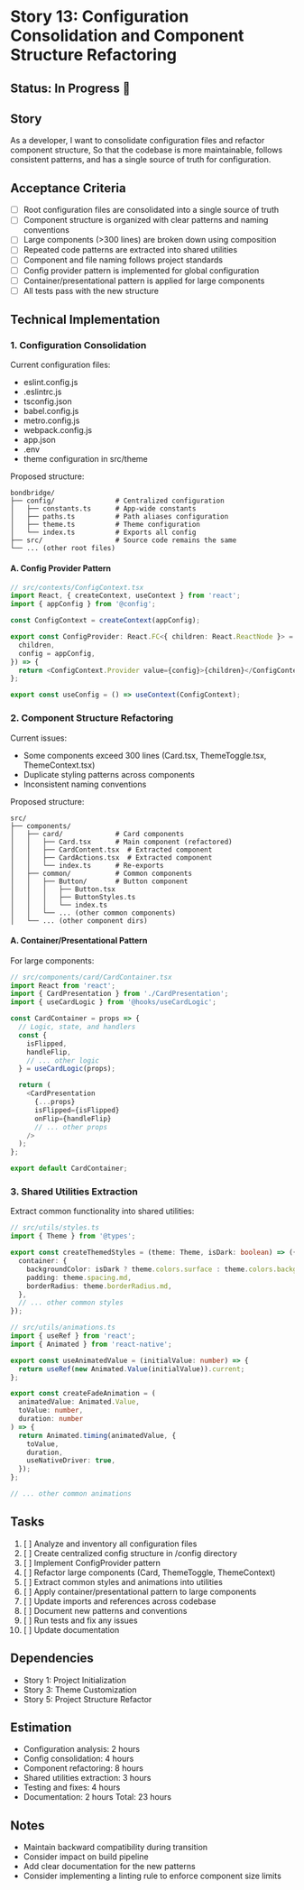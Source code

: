# Story 13: Configuration Consolidation and Component Structure Refactoring

## Status: In Progress 🚧

## Story

As a developer,
I want to consolidate configuration files and refactor component structure,
So that the codebase is more maintainable, follows consistent patterns, and has a single source of truth for configuration.

## Acceptance Criteria

- [ ] Root configuration files are consolidated into a single source of truth
- [ ] Component structure is organized with clear patterns and naming conventions
- [ ] Large components (>300 lines) are broken down using composition
- [ ] Repeated code patterns are extracted into shared utilities
- [ ] Component and file naming follows project standards
- [ ] Config provider pattern is implemented for global configuration
- [ ] Container/presentational pattern is applied for large components
- [ ] All tests pass with the new structure

## Technical Implementation

### 1. Configuration Consolidation

Current configuration files:

- eslint.config.js
- .eslintrc.js
- tsconfig.json
- babel.config.js
- metro.config.js
- webpack.config.js
- app.json
- .env
- theme configuration in src/theme

Proposed structure:

```
bondbridge/
├── config/               # Centralized configuration
│   ├── constants.ts      # App-wide constants
│   ├── paths.ts          # Path aliases configuration
│   ├── theme.ts          # Theme configuration
│   └── index.ts          # Exports all config
├── src/                  # Source code remains the same
└── ... (other root files)
```

#### A. Config Provider Pattern

```typescript
// src/contexts/ConfigContext.tsx
import React, { createContext, useContext } from 'react';
import { appConfig } from '@config';

const ConfigContext = createContext(appConfig);

export const ConfigProvider: React.FC<{ children: React.ReactNode }> = ({
  children,
  config = appConfig,
}) => {
  return <ConfigContext.Provider value={config}>{children}</ConfigContext.Provider>;
};

export const useConfig = () => useContext(ConfigContext);
```

### 2. Component Structure Refactoring

Current issues:

- Some components exceed 300 lines (Card.tsx, ThemeToggle.tsx, ThemeContext.tsx)
- Duplicate styling patterns across components
- Inconsistent naming conventions

Proposed structure:

```
src/
├── components/
│   ├── card/             # Card components
│   │   ├── Card.tsx      # Main component (refactored)
│   │   ├── CardContent.tsx  # Extracted component
│   │   ├── CardActions.tsx  # Extracted component
│   │   └── index.ts      # Re-exports
│   ├── common/           # Common components
│   │   ├── Button/       # Button component
│   │   │   ├── Button.tsx
│   │   │   ├── ButtonStyles.ts
│   │   │   └── index.ts
│   │   └── ... (other common components)
│   └── ... (other component dirs)
```

#### A. Container/Presentational Pattern

For large components:

```typescript
// src/components/card/CardContainer.tsx
import React from 'react';
import { CardPresentation } from './CardPresentation';
import { useCardLogic } from '@hooks/useCardLogic';

const CardContainer = props => {
  // Logic, state, and handlers
  const {
    isFlipped,
    handleFlip,
    // ... other logic
  } = useCardLogic(props);

  return (
    <CardPresentation
      {...props}
      isFlipped={isFlipped}
      onFlip={handleFlip}
      // ... other props
    />
  );
};

export default CardContainer;
```

### 3. Shared Utilities Extraction

Extract common functionality into shared utilities:

```typescript
// src/utils/styles.ts
import { Theme } from '@types';

export const createThemedStyles = (theme: Theme, isDark: boolean) => ({
  container: {
    backgroundColor: isDark ? theme.colors.surface : theme.colors.background,
    padding: theme.spacing.md,
    borderRadius: theme.borderRadius.md,
  },
  // ... other common styles
});

// src/utils/animations.ts
import { useRef } from 'react';
import { Animated } from 'react-native';

export const useAnimatedValue = (initialValue: number) => {
  return useRef(new Animated.Value(initialValue)).current;
};

export const createFadeAnimation = (
  animatedValue: Animated.Value,
  toValue: number,
  duration: number
) => {
  return Animated.timing(animatedValue, {
    toValue,
    duration,
    useNativeDriver: true,
  });
};

// ... other common animations
```

## Tasks

1. [ ] Analyze and inventory all configuration files
2. [ ] Create centralized config structure in /config directory
3. [ ] Implement ConfigProvider pattern
4. [ ] Refactor large components (Card, ThemeToggle, ThemeContext)
5. [ ] Extract common styles and animations into utilities
6. [ ] Apply container/presentational pattern to large components
7. [ ] Update imports and references across codebase
8. [ ] Document new patterns and conventions
9. [ ] Run tests and fix any issues
10. [ ] Update documentation

## Dependencies

- Story 1: Project Initialization
- Story 3: Theme Customization
- Story 5: Project Structure Refactor

## Estimation

- Configuration analysis: 2 hours
- Config consolidation: 4 hours
- Component refactoring: 8 hours
- Shared utilities extraction: 3 hours
- Testing and fixes: 4 hours
- Documentation: 2 hours
  Total: 23 hours

## Notes

- Maintain backward compatibility during transition
- Consider impact on build pipeline
- Add clear documentation for the new patterns
- Consider implementing a linting rule to enforce component size limits
